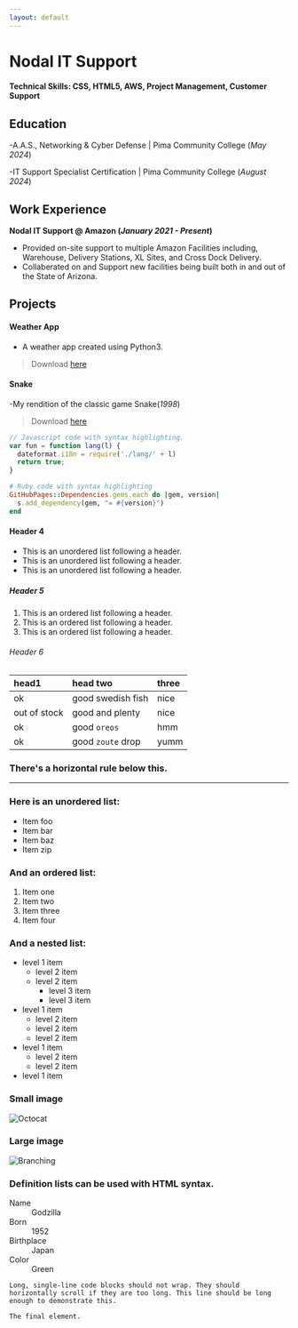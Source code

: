 ```yaml
---
layout: default
---
```


# Nodal IT Support

#### Technical Skills: CSS, HTML5, AWS, Project Management, Customer Support

## Education

-A.A.S., Networking & Cyber Defense | Pima Community College (_May 2024_)

-IT Support Specialist Certification | Pima Community College (_August 2024_)

## Work Experience 

**Nodal IT Support @ Amazon (_January 2021 - Present_)**
- Provided on-site support to multiple Amazon Facilities including, Warehouse, Delivery Stations, XL Sites, and Cross Dock Delivery.
- Collaberated on and Support new facilities being built both in and out of the State of Arizona.

## Projects

<h4> Weather App </h4>

- A weather app created using Python3.
> Download <a href="https://github.com/KLindbeck/WeatherApp/releases/tag/WeatherApp"> here </a>

<h4> Snake </h4> 

-My rendition of the classic game Snake(_1998_)
> Download <a href="https://github.com/KLindbeck/SnakeGame/releases/tag/Beta"> here </a>



```js
// Javascript code with syntax highlighting.
var fun = function lang(l) {
  dateformat.i18n = require('./lang/' + l)
  return true;
}
```

```ruby
# Ruby code with syntax highlighting
GitHubPages::Dependencies.gems.each do |gem, version|
  s.add_dependency(gem, "= #{version}")
end
```

#### Header 4

*   This is an unordered list following a header.
*   This is an unordered list following a header.
*   This is an unordered list following a header.

##### Header 5

1.  This is an ordered list following a header.
2.  This is an ordered list following a header.
3.  This is an ordered list following a header.

###### Header 6

| head1        | head two          | three |
|:-------------|:------------------|:------|
| ok           | good swedish fish | nice  |
| out of stock | good and plenty   | nice  |
| ok           | good `oreos`      | hmm   |
| ok           | good `zoute` drop | yumm  |

### There's a horizontal rule below this.

* * *

### Here is an unordered list:

*   Item foo
*   Item bar
*   Item baz
*   Item zip

### And an ordered list:

1.  Item one
1.  Item two
1.  Item three
1.  Item four

### And a nested list:

- level 1 item
  - level 2 item
  - level 2 item
    - level 3 item
    - level 3 item
- level 1 item
  - level 2 item
  - level 2 item
  - level 2 item
- level 1 item
  - level 2 item
  - level 2 item
- level 1 item

### Small image

![Octocat](https://github.githubassets.com/images/icons/emoji/octocat.png)

### Large image

![Branching](https://guides.github.com/activities/hello-world/branching.png)


### Definition lists can be used with HTML syntax.

<dl>
<dt>Name</dt>
<dd>Godzilla</dd>
<dt>Born</dt>
<dd>1952</dd>
<dt>Birthplace</dt>
<dd>Japan</dd>
<dt>Color</dt>
<dd>Green</dd>
</dl>

```
Long, single-line code blocks should not wrap. They should horizontally scroll if they are too long. This line should be long enough to demonstrate this.
```

```
The final element.
```
